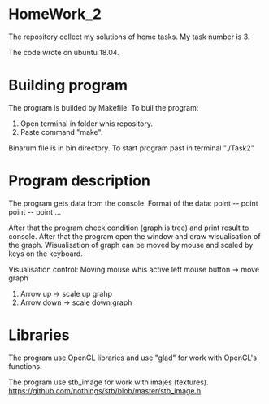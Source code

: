 # HomeWork_2
 
The repository collect my solutions of home tasks. My task number is 3.

The code wrote on ubuntu 18.04.

# Building program

The program is builded by Makefile.
To buil the program:
1. Open terminal in folder whis repository.
2. Paste command "make".

Binarum file is in bin directory. To start program past in terminal "./Task2"

# Program description
The program gets data from the console.
Format of the data:
point -- point
point -- point
...

After that the program check condition (graph is tree) and print result to console.
After that the program open the window and draw wisualisation of the graph.
Wisualisation of graph can be moved by mouse and scaled by keys on the keyboard.

Visualisation control:
Moving mouse whis active left mouse button -> move graph
1) Arrow up    -> scale up grahp
2) Arrow down  -> scale down graph


# Libraries
The program use OpenGL libraries and use "glad" for work with OpenGL's functions.

The program use stb_image for work with imajes (textures).
https://github.com/nothings/stb/blob/master/stb_image.h
